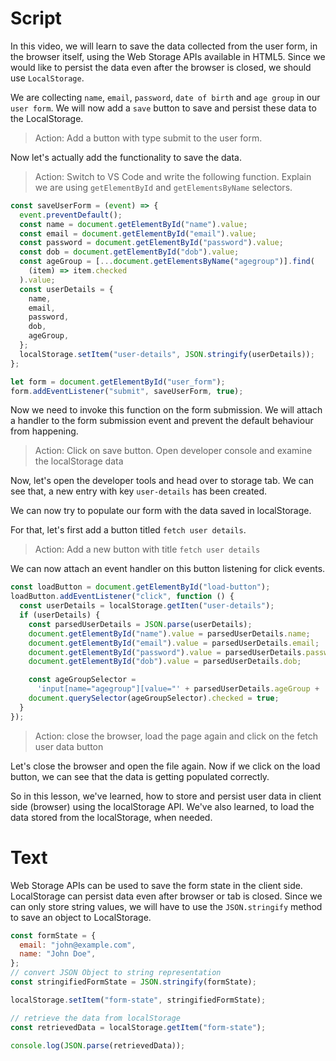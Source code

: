 # Script

In this video, we will learn to save the data collected from the user form, in the browser itself, using the Web Storage APIs available in HTML5. Since we would like to persist the data even after the browser is closed, we should use `LocalStorage`.

We are collecting `name`, `email`, `password`, `date of birth` and `age group` in our `user form`.
We will now add a `save` button to save and persist these data to the LocalStorage.

> Action: Add a button with type submit to the user form.

Now let's actually add the functionality to save the data.

> Action: Switch to VS Code and write the following function. Explain we are using `getElementById` and `getElementsByName` selectors.

```js
const saveUserForm = (event) => {
  event.preventDefault();
  const name = document.getElementById("name").value;
  const email = document.getElementById("email").value;
  const password = document.getElementById("password").value;
  const dob = document.getElementById("dob").value;
  const ageGroup = [...document.getElementsByName("agegroup")].find(
    (item) => item.checked
  ).value;
  const userDetails = {
    name,
    email,
    password,
    dob,
    ageGroup,
  };
  localStorage.setItem("user-details", JSON.stringify(userDetails));
};

let form = document.getElementById("user_form");
form.addEventListener("submit", saveUserForm, true);
```

Now we need to invoke this function on the form submission. We will attach a handler to the form submission event and prevent the default behaviour from happening.

> Action: Click on save button. Open developer console and examine the localStorage data

Now, let's open the developer tools and head over to storage tab. We can see that, a new entry with key `user-details` has been created.

We can now try to populate our form with the data saved in localStorage.

For that, let's first add a button titled `fetch user details`.

> Action: Add a new button with title `fetch user details`

We can now attach an event handler on this button listening for click events.

```js
const loadButton = document.getElementById("load-button");
loadButton.addEventListener("click", function () {
  const userDetails = localStorage.getIten("user-details");
  if (userDetails) {
    const parsedUserDetails = JSON.parse(userDetails);
    document.getElementById("name").value = parsedUserDetails.name;
    document.getElementById("email").value = parsedUserDetails.email;
    document.getElementById("password").value = parsedUserDetails.password;
    document.getElementById("dob").value = parsedUserDetails.dob;

    const ageGroupSelector =
      'input[name="agegroup"][value="' + parsedUserDetails.ageGroup + '"]';
    document.querySelector(ageGroupSelector).checked = true;
  }
});
```

> Action: close the browser, load the page again and click on the fetch user data button

Let's close the browser and open the file again. Now if we click on the load button, we can see that the data is getting populated correctly.

So in this lesson, we've learned, how to store and persist user data in client side (browser) using the localStorage API. We've also learned, to load the data stored from the localStorage, when needed.

# Text

Web Storage APIs can be used to save the form state in the client side. LocalStorage can persist data even after browser or tab is closed. Since we can only store string values, we will have to use the `JSON.stringify` method to save an object to LocalStorage.

```js
const formState = {
  email: "john@example.com",
  name: "John Doe",
};
// convert JSON Object to string representation
const stringifiedFormState = JSON.stringify(formState);

localStorage.setItem("form-state", stringifiedFormState);

// retrieve the data from localStorage
const retrievedData = localStorage.getItem("form-state");

console.log(JSON.parse(retrievedData));
```
